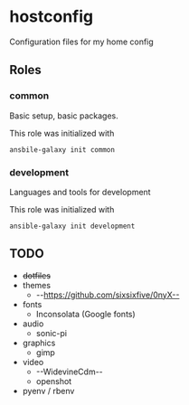 # hostconfig
Configuration files for my home config

## Roles

### common

Basic setup, basic packages.

This role was initialized with

    ansbile-galaxy init common

### development

Languages and tools for development

This role was initialized with

    ansible-galaxy init development

## TODO
* ~~dotfiles~~
* themes
  * --https://github.com/sixsixfive/0nyX--
* fonts
  * Inconsolata (Google fonts)
* audio
  * sonic-pi
* graphics
  * gimp
* video
  * --WidevineCdm--
  * openshot
* pyenv / rbenv
